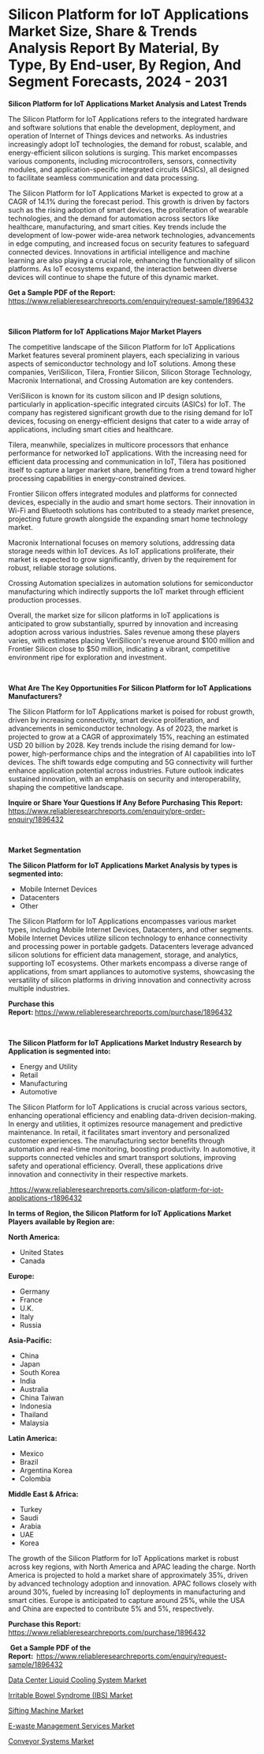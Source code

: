 <p><h1>Silicon Platform for IoT Applications Market Size, Share & Trends Analysis Report By Material, By Type, By End-user, By Region, And Segment Forecasts, 2024 - 2031</h1></p><p><strong>Silicon Platform for IoT Applications Market Analysis and Latest Trends</strong></p>
<p><p>The Silicon Platform for IoT Applications refers to the integrated hardware and software solutions that enable the development, deployment, and operation of Internet of Things devices and networks. As industries increasingly adopt IoT technologies, the demand for robust, scalable, and energy-efficient silicon solutions is surging. This market encompasses various components, including microcontrollers, sensors, connectivity modules, and application-specific integrated circuits (ASICs), all designed to facilitate seamless communication and data processing.</p><p>The Silicon Platform for IoT Applications Market is expected to grow at a CAGR of 14.1% during the forecast period. This growth is driven by factors such as the rising adoption of smart devices, the proliferation of wearable technologies, and the demand for automation across sectors like healthcare, manufacturing, and smart cities. Key trends include the development of low-power wide-area network technologies, advancements in edge computing, and increased focus on security features to safeguard connected devices. Innovations in artificial intelligence and machine learning are also playing a crucial role, enhancing the functionality of silicon platforms. As IoT ecosystems expand, the interaction between diverse devices will continue to shape the future of this dynamic market.</p></p>
<p><strong>Get a Sample PDF of the Report:&nbsp;</strong> <a href="https://www.reliableresearchreports.com/enquiry/request-sample/1896432?utm_campaign=3&utm_medium=2&utm_source=Github&utm_content=ia&utm_term=24102024&utm_id=silicon-platform-for-iot-applications">https://www.reliableresearchreports.com/enquiry/request-sample/1896432</a></p>
<p>&nbsp;</p>
<p><strong>Silicon Platform for IoT Applications Major Market Players</strong></p>
<p><p>The competitive landscape of the Silicon Platform for IoT Applications Market features several prominent players, each specializing in various aspects of semiconductor technology and IoT solutions. Among these companies, VeriSilicon, Tilera, Frontier Silicon, Silicon Storage Technology, Macronix International, and Crossing Automation are key contenders.</p><p>VeriSilicon is known for its custom silicon and IP design solutions, particularly in application-specific integrated circuits (ASICs) for IoT. The company has registered significant growth due to the rising demand for IoT devices, focusing on energy-efficient designs that cater to a wide array of applications, including smart cities and healthcare.</p><p>Tilera, meanwhile, specializes in multicore processors that enhance performance for networked IoT applications. With the increasing need for efficient data processing and communication in IoT, Tilera has positioned itself to capture a larger market share, benefiting from a trend toward higher processing capabilities in energy-constrained devices.</p><p>Frontier Silicon offers integrated modules and platforms for connected devices, especially in the audio and smart home sectors. Their innovation in Wi-Fi and Bluetooth solutions has contributed to a steady market presence, projecting future growth alongside the expanding smart home technology market.</p><p>Macronix International focuses on memory solutions, addressing data storage needs within IoT devices. As IoT applications proliferate, their market is expected to grow significantly, driven by the requirement for robust, reliable storage solutions.</p><p>Crossing Automation specializes in automation solutions for semiconductor manufacturing which indirectly supports the IoT market through efficient production processes. </p><p>Overall, the market size for silicon platforms in IoT applications is anticipated to grow substantially, spurred by innovation and increasing adoption across various industries. Sales revenue among these players varies, with estimates placing VeriSilicon's revenue around $100 million and Frontier Silicon close to $50 million, indicating a vibrant, competitive environment ripe for exploration and investment.</p></p>
<p>&nbsp;</p>
<p><strong>What Are The Key Opportunities For Silicon Platform for IoT Applications Manufacturers?</strong></p>
<p><p>The Silicon Platform for IoT Applications market is poised for robust growth, driven by increasing connectivity, smart device proliferation, and advancements in semiconductor technology. As of 2023, the market is projected to grow at a CAGR of approximately 15%, reaching an estimated USD 20 billion by 2028. Key trends include the rising demand for low-power, high-performance chips and the integration of AI capabilities into IoT devices. The shift towards edge computing and 5G connectivity will further enhance application potential across industries. Future outlook indicates sustained innovation, with an emphasis on security and interoperability, shaping the competitive landscape.</p></p>
<p><strong>Inquire or Share Your Questions If Any Before Purchasing This Report:</strong> <a href="https://www.reliableresearchreports.com/enquiry/pre-order-enquiry/1896432?utm_campaign=3&utm_medium=2&utm_source=Github&utm_content=ia&utm_term=24102024&utm_id=silicon-platform-for-iot-applications">https://www.reliableresearchreports.com/enquiry/pre-order-enquiry/1896432</a></p>
<p>&nbsp;</p>
<p><strong>Market Segmentation</strong></p>
<p><strong>The Silicon Platform for IoT Applications Market Analysis by types is segmented into:</strong></p>
<p><ul><li>Mobile Internet Devices</li><li>Datacenters</li><li>Other</li></ul></p>
<p><p>The Silicon Platform for IoT Applications encompasses various market types, including Mobile Internet Devices, Datacenters, and other segments. Mobile Internet Devices utilize silicon technology to enhance connectivity and processing power in portable gadgets. Datacenters leverage advanced silicon solutions for efficient data management, storage, and analytics, supporting IoT ecosystems. Other markets encompass a diverse range of applications, from smart appliances to automotive systems, showcasing the versatility of silicon platforms in driving innovation and connectivity across multiple industries.</p></p>
<p><strong>Purchase this Report:&nbsp;</strong><a href="https://www.reliableresearchreports.com/purchase/1896432?utm_campaign=3&utm_medium=2&utm_source=Github&utm_content=ia&utm_term=24102024&utm_id=silicon-platform-for-iot-applications">https://www.reliableresearchreports.com/purchase/1896432</a></p>
<p>&nbsp;</p>
<p><strong>The Silicon Platform for IoT Applications Market Industry Research by Application is segmented into:</strong></p>
<p><ul><li>Energy and Utility</li><li>Retail</li><li>Manufacturing</li><li>Automotive</li></ul></p>
<p><p>The Silicon Platform for IoT Applications is crucial across various sectors, enhancing operational efficiency and enabling data-driven decision-making. In energy and utilities, it optimizes resource management and predictive maintenance. In retail, it facilitates smart inventory and personalized customer experiences. The manufacturing sector benefits through automation and real-time monitoring, boosting productivity. In automotive, it supports connected vehicles and smart transport solutions, improving safety and operational efficiency. Overall, these applications drive innovation and connectivity in their respective markets.</p></p>
<p><a href="https://www.reliableresearchreports.com/silicon-platform-for-iot-applications-r1896432?utm_campaign=3&utm_medium=2&utm_source=Github&utm_content=ia&utm_term=24102024&utm_id=silicon-platform-for-iot-applications">&nbsp;https://www.reliableresearchreports.com/silicon-platform-for-iot-applications-r1896432</a></p>
<p><strong>In terms of Region, the Silicon Platform for IoT Applications Market Players available by Region are:</strong></p>
<p>
    <p> <strong> North America: </strong>
        <ul>
            <li>United States</li>
            <li>Canada</li>
        </ul>
        </p> 
    <p> <strong> Europe: </strong>
        <ul>
            <li>Germany</li>
            <li>France</li>
            <li>U.K.</li>
            <li>Italy</li>
            <li>Russia</li>
        </ul>
        </p> 
    <p> <strong> Asia-Pacific: </strong>
        <ul>
            <li>China</li>
            <li>Japan</li>
            <li>South Korea</li>
            <li>India</li>
            <li>Australia</li>
            <li>China Taiwan</li>
            <li>Indonesia</li>
            <li>Thailand</li>
            <li>Malaysia</li>
        </ul>
        </p> 
    <p> <strong> Latin America: </strong>
        <ul>
            <li>Mexico</li>
            <li>Brazil</li>
            <li>Argentina Korea</li>
            <li>Colombia</li>
        </ul>
        </p> 
    <p> <strong> Middle East & Africa: </strong>
        <ul>
            <li>Turkey</li>
            <li>Saudi</li>
            <li>Arabia</li>
            <li>UAE</li>
            <li>Korea</li>
        </ul>
    </p>
    </p>
<p><p>The growth of the Silicon Platform for IoT Applications market is robust across key regions, with North America and APAC leading the charge. North America is projected to hold a market share of approximately 35%, driven by advanced technology adoption and innovation. APAC follows closely with around 30%, fueled by increasing IoT deployments in manufacturing and smart cities. Europe is anticipated to capture around 25%, while the USA and China are expected to contribute 5% and 5%, respectively.</p></p>
<p><strong>Purchase this Report: </strong><a href="https://www.reliableresearchreports.com/purchase/1896432?utm_campaign=3&utm_medium=2&utm_source=Github&utm_content=ia&utm_term=24102024&utm_id=silicon-platform-for-iot-applications">https://www.reliableresearchreports.com/purchase/1896432</a></p>
<p>&nbsp;<strong>Get a Sample PDF of the Report:&nbsp;&nbsp;</strong><a href="https://www.reliableresearchreports.com/enquiry/request-sample/1896432?utm_campaign=3&utm_medium=2&utm_source=Github&utm_content=ia&utm_term=24102024&utm_id=silicon-platform-for-iot-applications">https://www.reliableresearchreports.com/enquiry/request-sample/1896432</a></p>
<p><strong></strong></p>
<p><p><a href="https://github.com/CarolynWatkins697/Market-Research-Report-List-1/blob/main/data-center-liquid-cooling-system-market.md?utm_campaign=3&utm_medium=2&utm_source=Github&utm_content=ia&utm_term=24102024&utm_id=silicon-platform-for-iot-applications">Data Center Liquid Cooling System Market</a></p><p><a href="https://www.linkedin.com/pulse/irritable-bowel-syndrome-ibs-market-size-share-growth-xqjcf?utm_campaign=3&utm_medium=2&utm_source=Github&utm_content=ia&utm_term=24102024&utm_id=silicon-platform-for-iot-applications">Irritable Bowel Syndrome (IBS) Market</a></p><p><a href="https://issuu.com/reportprime-2/docs/sifting-machine-market-size-2030.pp_018c5fc919d19f?utm_campaign=3&utm_medium=2&utm_source=Github&utm_content=ia&utm_term=24102024&utm_id=silicon-platform-for-iot-applications">Sifting Machine Market</a></p><p><a href="https://www.linkedin.com/pulse/e-waste-management-services-market-shifts-strategic-analysis-o3ore?utm_campaign=3&utm_medium=2&utm_source=Github&utm_content=ia&utm_term=24102024&utm_id=silicon-platform-for-iot-applications">E-waste Management Services Market</a></p><p><a href="https://issuu.com/reportprime-2/docs/conveyor-systems-market-size-2030.p_950d58584365a7?utm_campaign=3&utm_medium=2&utm_source=Github&utm_content=ia&utm_term=24102024&utm_id=silicon-platform-for-iot-applications">Conveyor Systems Market</a></p></p>